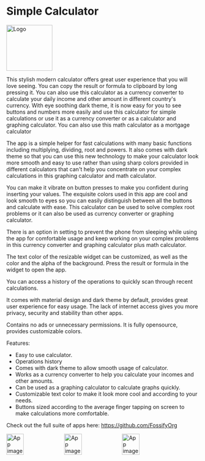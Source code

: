 # Simple Calculator
<img alt="Logo" src="graphics/icon.png" width="120" />

This stylish modern calculator offers great user experience that you will love seeing. You can copy the result or formula to clipboard by long pressing it. You can also use this calculator as a currency converter to calculate your daily income and other amount in different country's currency. With eye soothing dark theme, it is now easy for you to see buttons and numbers more easily and use this calculator for simple calculations or use it as a currency converter or as a calculator and graphing calculator. You can also use this math calculator as a mortgage calculator

The app is a simple helper for fast calculations with many basic functions including multiplying, dividing, root and powers. It also comes with dark theme so that you can use this new technology to make your calculator look more smooth and easy to use rather than using sharp colors provided in different calculators that can't help you concentrate on your complex calculations in this graphing calculator and math calculator.

You can make it vibrate on button presses to make you confident during inserting your values. The exquisite colors used in this app are cool and look smooth to eyes so you can easily distinguish between all the buttons and calculate with ease. This calculator can be used to solve complex root problems or it can also be used as currency converter or graphing calculator.

There is an option in setting to prevent the phone from sleeping while using the app for comfortable usage and keep working on your complex problems in this currency converter and graphing calculator plus math calculator.

The text color of the resizable widget can be customized, as well as the color and the alpha of the background. Press the result or formula in the widget to open the app.

You can access a history of the operations to quickly scan through recent calculations.

It comes with material design and dark theme by default, provides great user experience for easy usage. The lack of internet access gives you more privacy, security and stability than other apps.

Contains no ads or unnecessary permissions. It is fully opensource, provides customizable colors.

Features:
- Easy to use calculator.
- Operations history
- Comes with dark theme to allow smooth usage of calculator.
- Works as a currency converter to help you calculate your incomes and other amounts.
- Can be used as a graphing calculator to calculate graphs quickly.
- Customizable text color to make it look more cool and according to your needs.
- Buttons sized according to the average finger tapping on screen to make calculations more comfortable.

Check out the full suite of apps here:
https://github.com/FossifyOrg

<div style="display:flex;">
<img alt="App image" src="fastlane/metadata/android/en-US/images/phoneScreenshots/1_en-US.jpeg" width="30%">
<img alt="App image" src="fastlane/metadata/android/en-US/images/phoneScreenshots/2_en-US.jpeg" width="30%">
<img alt="App image" src="fastlane/metadata/android/en-US/images/phoneScreenshots/3_en-US.jpeg" width="30%">
</div>

